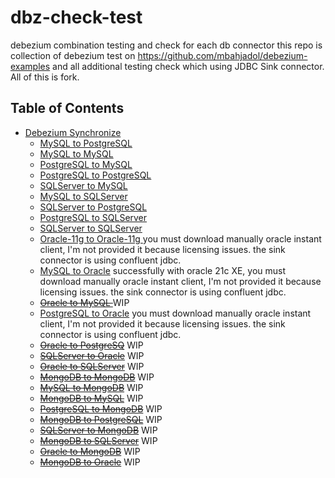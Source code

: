 # dbz-check-test

debezium combination testing and check for each db connector this repo is collection of debezium test on https://github.com/mbahjadol/debezium-examples and all additional testing check which using JDBC Sink connector. All of this is fork. 

## Table of Contents

* [Debezium Synchronize](#jdbc-sink)
    * [MySQL to PostgreSQL](my_pg/README.md)
    * [MySQL to MySQL](my_my/README.md)
    * [PostgreSQL to MySQL](pg_my/README.md)
    * [PostgreSQL to PostgreSQL](pg_pg/README.md)
    * [SQLServer to MySQL](sqlsvr_my/README.md)
    * [ MySQL to SQLServer](my_sqlsvr/README.md)
    * [SQLServer to PostgreSQL](sqlsvr_pg/README.md)
    * [PostgreSQL to SQLServer](pg_sqlsvr/README.md)
    * [SQLServer to SQLServer](sqlsvr_sqlsvr/README.md)
    * [Oracle-11g to Oracle-11g ](ora11_ora11/README.md) you must download manually oracle instant client, I'm not provided it because licensing issues. the sink connector is using confluent jdbc. 
    * [MySQL to Oracle](my_ora/README.md) successfully with oracle 21c XE, you must download manually oracle instant client, I'm not provided it because licensing issues. the sink connector is using confluent jdbc.
    * ~~[Oracle to MySQL ](ora_my/README.md)~~ WIP
    * [PostgreSQL to Oracle](pg_ora/README.md) you must download manually oracle instant client, I'm not provided it because licensing issues. the sink connector is using confluent jdbc.
    * ~~[Oracle to PostgreSQ](ora_pg/README.md)~~ WIP
    * ~~[SQLServer to Oracle](sqlsvr_ora/README.md)~~ WIP
    * ~~[Oracle to SQLServer](ora_sqlsvr/README.md)~~ WIP
    * ~~[MongoDB to MongoDB](mgdb_mgdb/README.md)~~ WIP
    * ~~[MySQL to MongoDB](my_mgdb/README.md)~~ WIP
    * ~~[MongoDB to MySQL](mgdb_my/README.md)~~ WIP
    * ~~[PostgreSQL to MongoDB](pg_mgdb/README.md)~~ WIP
    * ~~[MongoDB to PostgreSQL](mgdb_pg/README.md)~~ WIP
    * ~~[SQLServer to MongoDB](sqlsvr_mgdb/README.md)~~ WIP
    * ~~[MongoDB to SQLServer](mgdb_sqlsvr/README.md)~~ WIP
    * ~~[Oracle to MongoDB](ora_mgdb/README.md)~~ WIP
    * ~~[MongoDB to Oracle](mgdb_ora/README.md)~~ WIP
